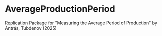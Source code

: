 # AverageProductionPeriod
Replication Package for "Measuring the Average Period of Production" by Antrás, Tubdenov (2025)
